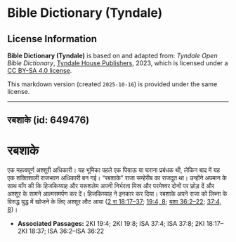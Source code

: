# Bible Dictionary (Tyndale)

## License Information

**Bible Dictionary (Tyndale)** is based on and adapted from: _Tyndale Open Bible Dictionary_, [Tyndale House Publishers](https://tyndaleopenresources.com/), 2023, which is licensed under a [CC BY-SA 4.0 license](https://creativecommons.org/licenses/by-sa/4.0/legalcode.en).

This markdown version (created `2025-10-16`) is provided under the same license.



--------------------------------

## रबशाके (id: 649476)

रबशाके
======

एक महत्वपूर्ण अश्शूरी अधिकारी। यह भूमिका पहले एक पियाऊ या घराना प्रबंधक थी, लेकिन बाद में यह एक शक्तिशाली राजभवन अधिकारी बन गई। “रबशाके” राजा सन्हेरीब का राजदूत था। उन्होंने अपमान के साथ माँग की कि हिजकिय्याह और यरूशलेम अपनी निर्भरता मिस्र और परमेश्वर दोनों पर छोड़ दें और अश्शूर के सामने आत्मसमर्पण कर दें। हिजकिय्याह ने इनकार कर दिया। रबशाके अपने राजा को लिब्ना के विरुद्ध युद्ध में खोजने के लिए अश्शूर लौट आया ([2 रा 18:17–37](https://ref.ly/2Kgs18:17-2Kgs18:37); [19:4, 8](https://ref.ly/2Kgs19:4,2Kgs19:8); [यशा 36:2–22](https://ref.ly/Isa36:2-Isa36:22); [37:4, 8](https://ref.ly/Isa37:4,Isa37:8))।

* **Associated Passages:** 2KI 19:4; 2KI 19:8; ISA 37:4; ISA 37:8; 2KI 18:17–2KI 18:37; ISA 36:2–ISA 36:22

